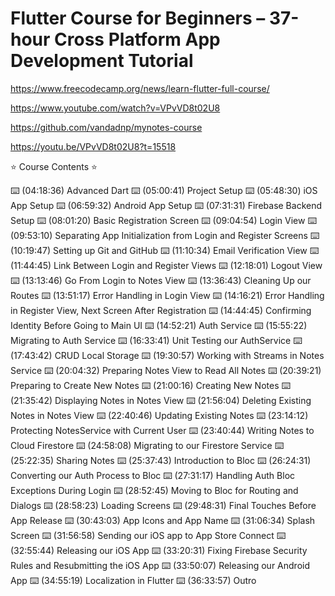 # Flutter Course for Beginners – 37-hour Cross Platform App Development Tutorial

<https://www.freecodecamp.org/news/learn-flutter-full-course/>

<https://www.youtube.com/watch?v=VPvVD8t02U8>

<https://github.com/vandadnp/mynotes-course>

<https://youtu.be/VPvVD8t02U8?t=15518>

⭐️ Course Contents ⭐️

⌨️ (04:18:36) Advanced Dart
⌨️ (05:00:41) Project Setup
⌨️ (05:48:30) iOS App Setup
⌨️ (06:59:32) Android App Setup
⌨️ (07:31:31) Firebase Backend Setup
⌨️ (08:01:20) Basic Registration Screen
⌨️ (09:04:54) Login View
⌨️ (09:53:10) Separating App Initialization from Login and Register Screens
⌨️ (10:19:47) Setting up Git and GitHub
⌨️ (11:10:34) Email Verification View
⌨️ (11:44:45) Link Between Login and Register Views
⌨️ (12:18:01) Logout View
⌨️ (13:13:46) Go From Login to Notes View
⌨️ (13:36:43) Cleaning Up our Routes
⌨️ (13:51:17) Error Handling in Login View
⌨️ (14:16:21) Error Handling in Register View, Next Screen After Registration
⌨️ (14:44:45) Confirming Identity Before Going to Main UI
⌨️ (14:52:21) Auth Service
⌨️ (15:55:22) Migrating to Auth Service
⌨️ (16:33:41) Unit Testing our AuthService
⌨️ (17:43:42) CRUD Local Storage
⌨️ (19:30:57) Working with Streams in Notes Service
⌨️ (20:04:32) Preparing Notes View to Read All Notes
⌨️ (20:39:21) Preparing to Create New Notes
⌨️ (21:00:16) Creating New Notes
⌨️ (21:35:42) Displaying Notes in Notes View
⌨️ (21:56:04) Deleting Existing Notes in Notes View
⌨️ (22:40:46) Updating Existing Notes
⌨️ (23:14:12) Protecting NotesService with Current User
⌨️ (23:40:44) Writing Notes to Cloud Firestore
⌨️ (24:58:08) Migrating to our Firestore Service
⌨️ (25:22:35) Sharing Notes
⌨️ (25:37:43) Introduction to Bloc
⌨️ (26:24:31) Converting our Auth Process to Bloc
⌨️ (27:31:17) Handling Auth Bloc Exceptions During Login
⌨️ (28:52:45) Moving to Bloc for Routing and Dialogs
⌨️ (28:58:23) Loading Screens
⌨️ (29:48:31) Final Touches Before App Release
⌨️ (30:43:03) App Icons and App Name
⌨️ (31:06:34) Splash Screen
⌨️ (31:56:58) Sending our iOS app to App Store Connect
⌨️ (32:55:44) Releasing our iOS App
⌨️ (33:20:31) Fixing Firebase Security Rules and Resubmitting the iOS App
⌨️ (33:50:07) Releasing our Android App
⌨️ (34:55:19) Localization in Flutter
⌨️ (36:33:57) Outro
